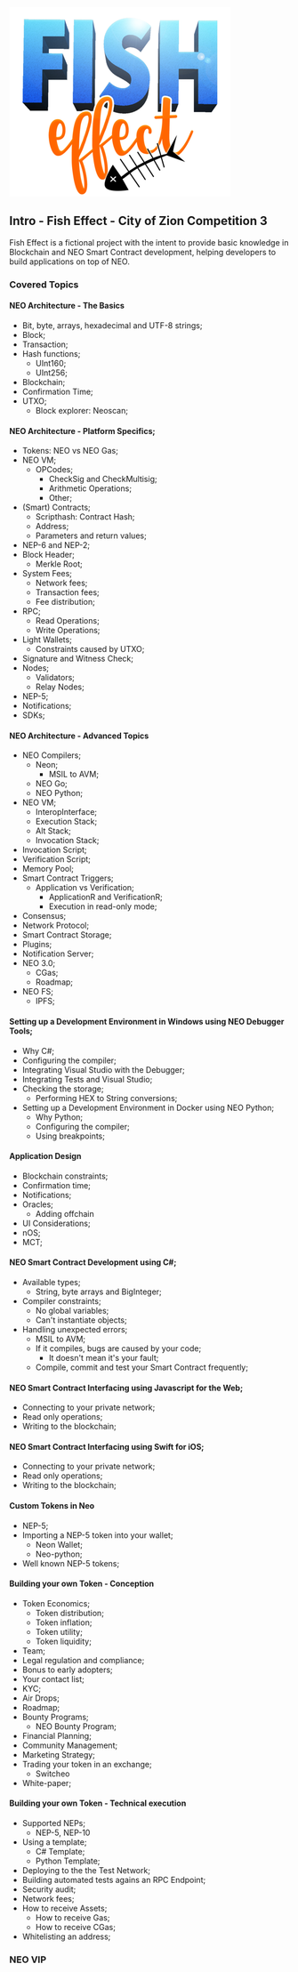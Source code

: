 

![Alt Fish Effect Logo](images/logo.png?raw=true "FishEffectLogo")

## Intro - Fish Effect - City of Zion Competition 3
Fish Effect is a fictional project with the intent to provide basic knowledge in Blockchain and NEO Smart Contract development, helping developers to build applications on top of NEO.

### Covered Topics

#### NEO Architecture - The Basics
  - Bit, byte, arrays, hexadecimal and UTF-8 strings;
  - Block;
  - Transaction;
  - Hash functions;
    - UInt160;
    - UInt256;
  - Blockchain;
  - Confirmation Time;
  - UTXO;
    - Block explorer: Neoscan;

#### NEO Architecture - Platform Specifics;
  - Tokens: NEO vs NEO Gas;
  - NEO VM;
    - OPCodes;
      - CheckSig and CheckMultisig;
      - Arithmetic Operations;
      - Other;
  - (Smart) Contracts;
    - Scripthash: Contract Hash;
    - Address;
    - Parameters and return values;
  - NEP-6 and NEP-2;
  - Block Header;
    - Merkle Root;
  - System Fees;
    - Network fees;
    - Transaction fees;
    - Fee distribution;
  - RPC;
    - Read Operations;
    - Write Operations;
  - Light Wallets;
    - Constraints caused by UTXO;
  - Signature and Witness Check;
  - Nodes;
    - Validators;
    - Relay Nodes;
  - NEP-5;
  - Notifications;
  - SDKs;

#### NEO Architecture - Advanced Topics
  - NEO Compilers;
    - Neon;
      - MSIL to AVM;
    - NEO Go;
    - NEO Python;
  - NEO VM;
    - InteropInterface;
    - Execution Stack;
    - Alt Stack;
    - Invocation Stack;
  - Invocation Script;
  - Verification Script;
  - Memory Pool;
  - Smart Contract Triggers;
    - Application vs Verification;
      - ApplicationR and VerificationR;
      - Execution in read-only mode;
  - Consensus;
  - Network Protocol;
  - Smart Contract Storage;
  - Plugins;
  - Notification Server;
  - NEO 3.0;
    - CGas;
    - Roadmap;
  - NEO FS;
    - IPFS;


#### Setting up a Development Environment in Windows using NEO Debugger Tools;
  - Why C#;
  - Configuring the compiler;
  - Integrating Visual Studio with the Debugger;
  - Integrating Tests and Visual Studio;
  - Checking the storage;
    - Performing HEX to String conversions;
- Setting up a Development Environment in Docker using NEO Python;
  - Why Python;
  - Configuring the compiler;
  - Using breakpoints;

#### Application Design
  - Blockchain constraints;
  - Confirmation time;
  - Notifications;
  - Oracles;
    - Adding offchain
  - UI Considerations;
  - nOS;
  - MCT;

#### NEO Smart Contract Development using C#;
  - Available types;
    - String, byte arrays and BigInteger;
  - Compiler constraints;
    - No global variables;
    - Can't instantiate objects;
  - Handling unexpected errors;
    - MSIL to AVM;
    - If it compiles, bugs are caused by your code;
      - It doesn't mean it's your fault;
    - Compile, commit and test your Smart Contract frequently;

#### NEO Smart Contract Interfacing using Javascript for the Web;
  - Connecting to your private network;
  - Read only operations;
  - Writing to the blockchain;

#### NEO Smart Contract Interfacing using Swift for iOS;
  - Connecting to your private network;
  - Read only operations;
  - Writing to the blockchain;

#### Custom Tokens in Neo
  - NEP-5;
  - Importing a NEP-5 token into your wallet;
    - Neon Wallet;
    - Neo-python;
  - Well known NEP-5 tokens;

#### Building your own Token - Conception
  - Token Economics;
    - Token distribution;
    - Token inflation;
    - Token utility;
    - Token liquidity;
  - Team;
  - Legal regulation and compliance;
  - Bonus to early adopters;
  - Your contact list;
  - KYC;
  - Air Drops;
  - Roadmap;
  - Bounty Programs;
    - NEO Bounty Program;
  - Financial Planning;
  - Community Management;
  - Marketing Strategy;
  - Trading your token in an exchange;
    - Switcheo
  - White-paper;

#### Building your own Token - Technical execution
  - Supported NEPs;
    - NEP-5, NEP-10
  - Using a template;
    - C# Template;
    - Python Template;
  - Deploying to the the Test Network;
  - Building automated tests agains an RPC Endpoint;
  - Security audit;
  - Network fees;
  - How to receive Assets;
    - How to receive Gas;
    - How to receive CGas;
  - Whitelisting an address;


### NEO VIP
